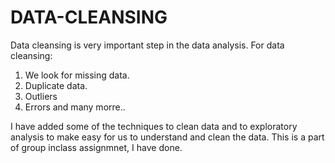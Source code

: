 # DATA-CLEANSING
Data cleansing is very important step in the data analysis. For data cleansing:
1. We look for missing data.
2. Duplicate data.
3. Outliers
4. Errors
and many morre..

I have added some of the techniques to clean data and to exploratory analysis to make easy for us to understand and clean the data.
This is a part of group inclass assignmnet, I have done.




